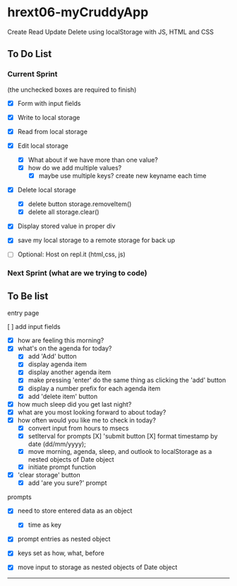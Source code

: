 # hrext06-myCruddyApp
Create Read Update Delete using localStorage with JS, HTML and CSS


## To Do List

### Current Sprint
(the unchecked boxes are required to finish)
- [x] Form with input fields
- [x] Write to local storage
- [x] Read from local storage
- [x] Edit local storage
    - [X] What about if we have more than one value?
    - [X] how do we add multiple values?
        - [x] maybe use multiple keys? create new keyname each time

- [x] Delete local storage
    - [x] delete button storage.removeItem()
    - [x] delete all storage.clear()
- [x] Display stored value in proper div

- [X] save my local storage to a remote storage for back up

- [ ] Optional: Host on repl.it (html,css, js)

### Next Sprint (what are we trying to code)

## To Be list

entry page

[ ] add input fields
- [X] how are feeling this morning?
- [X] what's on the agenda for today?
  - [X] add 'Add' button
  - [X] display agenda item
  - [X] display another agenda item
  - [X] make pressing 'enter' do the same thing as clicking the 'add' button
  - [X] display a number prefix for each agenda item
  - [X] add 'delete item' button
- [X] how much sleep did you get last night?
- [X] what are you most looking forward to about today?
- [X] how often would you like me to check in today?
  - [X] convert input from hours to msecs
  - [X] setIterval for prompts
  [X] 'submit button
    [X] format timestamp by date (dd/mm/yyyy);
  - [X] move morning, agenda, sleep, and outlook to localStorage as a nested objects of Date object
  - [X] initiate prompt function
- [X] 'clear storage' button
  - [X] add 'are you sure?' prompt

prompts

- [X] need to store entered data as an object
  - [X] time as key
-   [X] prompt entries as nested object
-   [X] keys set as how, what, before
-   [X] move input to storage as nested objects of Date object


<!--  BrainStorm

  - periodically alerts you "How are you feeling?". Offers emojis for standard responses and an input field for when more specific answers are required

  - asks you what you are doing at the time and what you were doing just before

  - asks where you are feeling it in your body. does it have a color? a shape?
  - anything else you'd like to add?

  -set schedule for prompts

  -buzz off! button - skips this prompt but next prompt asks some questions about what was going on before

  -asks about how much sleep you got at first prompt of the day

  -asks about exercise at evening prompt - what? when? how long?

  -ask about meditation at night prompt - type? when? how long?

  - ask about food after meals



- [ ] set up "How you doing?" input field and submit button
- [ ] set up prompt schedule
// use setInterval to repeat every 86400000 milliseconds for daily reminder
  - [ ] "set sched" button and functionality
  - [ ] "set time" button for each prompt
- [ ] set up emoji reponses
- [ ] add "buzz off" button
- [ ] add buttons and fields for
  - [ ] sleep
  - [ ] exercise
  - [ ] meditation
  - [ ] food
- [ ]


   -->

----------------------------------------------------------




